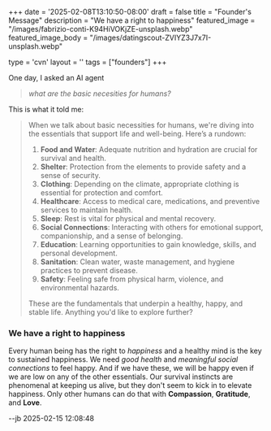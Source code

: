 +++
date = '2025-02-08T13:10:50-08:00'
draft = false
title = "Founder's Message"
description = "We have a right to happiness"
featured_image = "/images/fabrizio-conti-K94HiVOKjZE-unsplash.webp"
featured_image_body = "/images/datingscout-ZVIYZ3J7x7I-unsplash.webp"

type = 'cvn'
layout = ''
tags = ["founders"]
+++

One day, I asked an AI agent
> *what are the basic necesities for humans?*

This is what it told me:<!--more-->

> When we talk about basic necessities for humans, we're diving into the essentials that support life and well-being. Here’s a rundown:
> 
> 1. **Food and Water**: Adequate nutrition and hydration are crucial for survival and health. 
> 2. **Shelter**: Protection from the elements to provide safety and a sense of security.
> 3. **Clothing**: Depending on the climate, appropriate clothing is essential for protection and comfort.
> 4. **Healthcare**: Access to medical care, medications, and preventive services to maintain health.
> 5. **Sleep**: Rest is vital for physical and mental recovery.
> 6. **Social Connections**: Interacting with others for emotional support, companionship, and a sense of belonging.
> 7. **Education**: Learning opportunities to gain knowledge, skills, and personal development.
> 8. **Sanitation**: Clean water, waste management, and hygiene practices to prevent disease.
> 9. **Safety**: Feeling safe from physical harm, violence, and environmental hazards.
> 
> These are the fundamentals that underpin a healthy, happy, and stable life. Anything you'd like to explore further?

### We have a right to happiness
Every human being has the right to *happiness* and a healthy mind is the key to sustained happiness. We need *good health* and *meaningful social connections* to feel happy. And if we have these, we will be happy even if we are low on any of the other essentials. Our survival instincts are phenomenal at keeping us alive, but they don't seem to kick in to elevate happiness. Only other humans can do that with **Compassion**, **Gratitude**, and **Love**. 

--jb 2025-02-15 12:08:48

